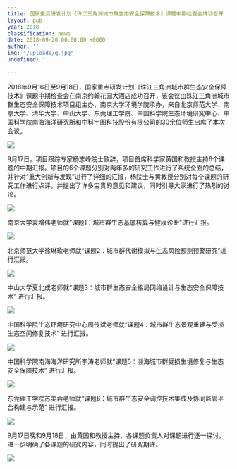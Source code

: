 ```yaml
---
title: 国家重点研发计划《珠江三角洲城市群生态安全保障技术》课题中期检查会成功召开
layout: pub
year: 2018
classification: news
date: 2018-09-20 00:00:00 +0000
author: ''
img: "/uploads/q.jpg"
undefined: ''

---
```

2018年9月16日至9月18日，国家重点研发计划《珠江三角洲城市群生态安全保障技术》课题中期检查会在南京约翰花园大酒店成功召开，该会议由珠江三角洲城市群生态安全保障技术项目组主办，南京大学环境学院承办，来自北京师范大学、南京大学、清华大学、中山大学、东莞理工学院、中国科学院生态环境研究中心、中国科学院南海海洋研究所和中科宇图科技股份有限公司的30余位师生出席了本次会议。

![](/uploads/q.jpg)

9月17日，项目跟踪专家杨志峰院士致辞，项目首席科学家黄国和教授主持6个课题的中期汇报。项目的6个课题分别对两年多的研究工作进行了系统全面的总结，并针对“重大创新与发现”进行了详细的汇报，杨院士与黄教授分别对每个课题的研究工作进行点评，并提出了许多宝贵的意见和建议，同时引导大家进行了热烈的讨论。

![](/uploads/w.jpg)

南京大学袁增伟老师就“课题1：城市群生态基底核算与健康诊断”进行汇报。

![](/uploads/e-1.jpg)

北京师范大学徐琳瑜老师就“课题2：城市群代谢模拟与生态风险预测预警研究”进行汇报。

![](/uploads/r.jpg)

中山大学夏北成老师就“课题3：城市群生态安全格局网络设计与生态安全保障技术” 进行汇报。

![](/uploads/t.jpg)

中国科学院生态环境研究中心周传斌老师就“课题4：城市群生态景观重建与受损生态空间修复技术” 进行汇报。

![](/uploads/y.jpg)

中国科学院南海海洋研究所李涛老师就“课题5：濒海城市群受损生境修复与生态安全保障技术” 进行汇报。

![](/uploads/u.jpg)

东莞理工学院苏美蓉老师就“课题6：城市群生态安全调控技术集成及协同监管平台构建与示范” 进行汇报。

![](/uploads/i-1.jpg)

9月17日晚和9月18日，由黄国和教授主持，各课题负责人对课题进行逐一探讨，进一步明确了各课题的研究内容，同时提出了研究期许。

![](/uploads/o.jpg)